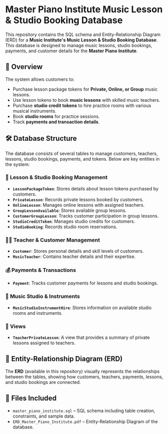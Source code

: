 # Master Piano Institute Music Lesson & Studio Booking Database

This repository contains the SQL schema and Entity-Relationship Diagram (ERD) for a **Music Institute's Music Lesson & Studio Booking Database**. This database is designed to manage music lessons, studio bookings, payments, and customer details for the **Master Piano Institute**.

## 📌 Overview

The system allows customers to:

- Purchase lesson package tokens for **Private, Online, or Group** music lessons.
- Use lesson tokens to book **music lessons** with skilled music teachers.
- Purchase **studio credit tokens** to hire practice rooms with various musical instruments.
- Book **studio rooms** for practice sessions.
- Track **payments and transaction details**.

## 🛠️ Database Structure

The database consists of several tables to manage customers, teachers, lessons, studio bookings, payments, and tokens. Below are key entities in the system:

### 🎵 **Lesson & Studio Booking Management**
- **`LessonPackageToken`**: Stores details about lesson tokens purchased by customers.
- **`PrivateLesson`**: Records private lessons booked by customers.
- **`OnlineLesson`**: Manages online lessons with assigned teachers.
- **`GroupLessonAvailable`**: Stores available group lessons.
- **`CustomerGroupLesson`**: Tracks customer participation in group lessons.
- **`StudioCreditToken`**: Manages studio credits for customers.
- **`StudioBooking`**: Records studio room reservations.

### 👨‍🏫 **Teacher & Customer Management**
- **`Customer`**: Stores personal details and skill levels of customers.
- **`MusicTeacher`**: Contains teacher details and their expertise.

### 💰 **Payments & Transactions**
- **`Payment`**: Tracks customer payments for lessons and studio bookings.

### 🎹 **Music Studio & Instruments**
- **`MusicStudioInstrumentHire`**: Stores information on available studio rooms and instruments.

### 📌 **Views**
- **`TeacherPrivateLesson`**: A view that provides a summary of private lessons assigned to teachers.

## 🔗 Entity-Relationship Diagram (ERD)

The **ERD** (available in this repository) visually represents the relationships between the tables, showing how customers, teachers, payments, lessons, and studio bookings are connected.

## 📂 Files Included
- `master_piano_institute.sql` – SQL schema including table creation, constraints, and sample data.
- `ERD_Master_Piano_Institute.pdf` – Entity-Relationship Diagram of the database.



